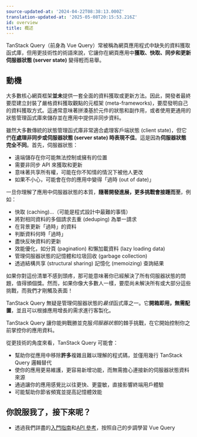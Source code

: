```yaml
---
source-updated-at: '2024-04-22T08:38:13.000Z'
translation-updated-at: '2025-05-08T20:15:53.216Z'
id: overview
title: 概述
---
```


TanStack Query（前身為 Vue Query）常被稱為網頁應用程式中缺失的資料獲取函式庫，但用更技術性的術語來說，它讓你在網頁應用中**獲取、快取、同步和更新伺服器狀態 (server state)** 變得輕而易舉。

## 動機

大多數核心網頁框架**並未**提供一套全面的資料獲取或更新方法。因此，開發者最終要麼建立封裝了嚴格資料獲取觀點的元框架 (meta-frameworks)，要麼發明自己的資料獲取方式。這通常意味著拼湊基於元件的狀態和副作用，或者使用更通用的狀態管理函式庫來儲存並在應用中提供非同步資料。

雖然大多數傳統的狀態管理函式庫非常適合處理客戶端狀態 (client state)，但它們**在處理非同步或伺服器狀態 (server state) 時表現不佳**。這是因為**伺服器狀態完全不同**。首先，伺服器狀態：

- 遠端儲存在你可能無法控制或擁有的位置
- 需要非同步 API 來獲取和更新
- 意味著共享所有權，可能在你不知情的情況下被他人更改
- 如果不小心，可能會在你的應用中變得「過時 (out of date)」

一旦你理解了應用中伺服器狀態的本質，**隨著開發進展，更多挑戰會接踵而至**，例如：

- 快取 (caching)...（可能是程式設計中最難的事情）
- 將對相同資料的多個請求去重 (deduping) 為單一請求
- 在背景更新「過時」的資料
- 判斷資料何時「過時」
- 盡快反映資料的更新
- 效能優化，如分頁 (pagination) 和懶加載資料 (lazy loading data)
- 管理伺服器狀態的記憶體和垃圾回收 (garbage collection)
- 透過結構共享 (structural sharing) 記憶化 (memoizing) 查詢結果

如果你對這份清單不感到頭疼，那可能意味著你已經解決了所有伺服器狀態的問題，值得頒個獎。然而，如果你像大多數人一樣，要麼尚未解決所有或大部分這些挑戰，而我們才剛觸及表面！

TanStack Query 無疑是管理伺服器狀態的*最佳*函式庫之一。它**開箱即用，無需配置**，並且可以根據應用增長的需求進行客製化。

TanStack Query 讓你能夠戰勝並克服*伺服器狀態*的棘手挑戰，在它開始控制你之前掌控你的應用資料。

從更技術的角度來看，TanStack Query 可能會：

- 幫助你從應用中移除**許多**複雜且難以理解的程式碼，並僅用幾行 TanStack Query 邏輯替代
- 使你的應用更易維護，更容易新增功能，而無需擔心連接新的伺服器狀態資料來源
- 通過讓你的應用感覺比以往更快、更靈敏，直接影響終端用戶體驗
- 可能幫助你節省頻寬並提高記憶體效能

## 你說服我了，接下來呢？

- 透過我們詳盡的[入門指南](../installation)和[API 參考](../reference/useQuery)，按照自己的步調學習 Vue Query
